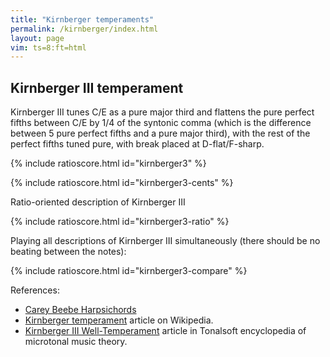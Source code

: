 ```yaml
---
title: "Kirnberger temperaments"
permalink: /kirnberger/index.html
layout: page
vim: ts=8:ft=html
---
```


<h2 data-sidebar="Kirnberger III"> Kirnberger III temperament </h2>

Kirnberger III tunes C/E as a pure major third and flattens the
pure perfect fifths between C/E by 1/4 of the syntonic comma (which
is the difference between 5 pure perfect fifths and a pure major
third), with the rest of the perfect fifths tuned pure, with break
placed at D-flat/F-sharp.

{% include ratioscore.html id="kirnberger3" %}
<script type="application/x-ratioscore" id="kirnberger3">
!!!OTL: Kirnberger III
**dtime	**ratio
*MM120	*Icemba
*	*ref:C4
1	k300
1	k301
1	k302
1	k303
1	k304
1	k305
1	k306
1	k307
1	k308
1	k309
1	k310
1	k311
2	k300*2
*-	*-
!!!RDF**ratio: x1 = (3/2)*(80/81)^(1/4)
!!!RDF**ratio: x2 = 3/2
!!!RDF**ratio: k301 = x1^ 0 * x2^-5 * 2^3
!!!RDF**ratio: k308 = x1^ 0 * x2^-4 * 2^3
!!!RDF**ratio: k303 = x1^ 0 * x2^-3 * 2^2
!!!RDF**ratio: k310 = x1^ 0 * x2^-2 * 2^2
!!!RDF**ratio: k305 = x1^ 0 * x2^-1 * 2^1
!!!RDF**ratio: k300 = x1^ 0 * x2^ 0 * 2^0
!!!RDF**ratio: k307 = x1^ 1 * x2^ 0 * 2^0
!!!RDF**ratio: k302 = x1^ 2 * x2^ 0 * 2^-1
!!!RDF**ratio: k309 = x1^ 3 * x2^ 0 * 2^-1
!!!RDF**ratio: k304 = x1^ 4 * x2^ 0 * 2^-2
!!!RDF**ratio: k311 = x1^ 4 * x2^ 1 * 2^-2
!!!RDF**ratio: k306 = x1^ 4 * x2^ 2 * 2^-3
</script>


{% include ratioscore.html id="kirnberger3-cents" %}
<script type="application/x-ratioscore" id="kirnberger3-cents">
!!!OTL: Kirnberger III expressed in cents
**dtime	**ratio
*MM120	*Icemba
*	*ref:C4
1	k300
1	k301
1	k302
1	k303
1	k304
1	k305
1	k306
1	k307
1	k308
1	k309
1	k310
1	k311
2	k300*2
*-	*-
!!!RDF**ratio: k300 = 0c
!!!RDF**ratio: k301 = 90.225c
!!!RDF**ratio: k302 = 193.157c
!!!RDF**ratio: k303 = 294.135c
!!!RDF**ratio: k304 = 386.314c
!!!RDF**ratio: k305 = 498.045c
!!!RDF**ratio: k306 = 590.224c
!!!RDF**ratio: k307 = 696.578c
!!!RDF**ratio: k308 = 792.18c
!!!RDF**ratio: k309 = 889.735c
!!!RDF**ratio: k310 = 996.09c
!!!RDF**ratio: k311 = 1088.27c
</script>

Ratio-oriented description of Kirnberger III

{% include ratioscore.html id="kirnberger3-ratio" %}
<script type="application/x-ratioscore" id="kirnberger3-ratio">
!!!OTL: Kirnberger III expressed in ratios/exponents
**dtime	**ratio
*MM120	*Icemba
*	*ref:C4
1	k300
1	k301
1	k302
1	k303
1	k304
1	k305
1	k306
1	k307
1	k308
1	k309
1	k310
1	k311
2	k300*2
*-	*-
!!!RDF**ratio: k301 = 256/243
!!!RDF**ratio: k308 = 128/81
!!!RDF**ratio: k303 = 32/27
!!!RDF**ratio: k310 = 16/9
!!!RDF**ratio: k305 = 4/3
!!!RDF**ratio: k300 = 1
!!!RDF**ratio: k307 = (3/2)*(80/81)^(1/4)
!!!RDF**ratio: k302 = (((3/2)*(80/81)^(1/4))^2)/2
!!!RDF**ratio: k309 = (((3/2)*(80/81)^(1/4))^3)/2
!!!RDF**ratio: k304 = 5/4
!!!RDF**ratio: k311 = 15/8
!!!RDF**ratio: k306 = 45/32
</script>


Playing all descriptions of Kirnberger III simultaneously (there should be no beating
between the notes):

{% include ratioscore.html id="kirnberger3-compare" %}
<script type="application/x-ratioscore" id="kirnberger3-compare">
!!!OTL: Kirnberger III, comparison test of all descriptions
**dtime	**ratio	**ratio	**ratio
*MM60	*Iclars	*Iclars	*Iclars
*	*ref:C4	*ref:C4	*ref:C4
1	k300/2	kc300	kr300*2
1	k301/2	kc301	kr301*2
1	k302/2	kc302	kr302*2
1	k303/2	kc303	kr303*2
1	k304/2	kc304	kr304*2
1	k305/2	kc305	kr305*2
1	k306/2	kc306	kr306*2
1	k307/2	kc307	kr307*2
1	k308/2	kc308	kr308*2
1	k309/2	kc309	kr309*2
1	k310/2	kc310	kr310*2
1	k311/2	kc311	kr311*2
2	k300	kc300*2	kr300*4
*-	*-	*-	*-
!!!RDF**ratio: x1 = (3/2)*(80/81)^(1/4)
!!!RDF**ratio: x2 = 3/2
!!!RDF**ratio: k301 = x1^ 0 * x2^-5 * 2^3
!!!RDF**ratio: k308 = x1^ 0 * x2^-4 * 2^3
!!!RDF**ratio: k303 = x1^ 0 * x2^-3 * 2^2
!!!RDF**ratio: k310 = x1^ 0 * x2^-2 * 2^2
!!!RDF**ratio: k305 = x1^ 0 * x2^-1 * 2^1
!!!RDF**ratio: k300 = x1^ 0 * x2^ 0 * 2^0
!!!RDF**ratio: k307 = x1^ 1 * x2^ 0 * 2^0
!!!RDF**ratio: k302 = x1^ 2 * x2^ 0 * 2^-1
!!!RDF**ratio: k309 = x1^ 3 * x2^ 0 * 2^-1
!!!RDF**ratio: k304 = x1^ 4 * x2^ 0 * 2^-2
!!!RDF**ratio: k311 = x1^ 4 * x2^ 1 * 2^-2
!!!RDF**ratio: k306 = x1^ 4 * x2^ 2 * 2^-3
!!!RDF**ratio: kr301 = 256/243
!!!RDF**ratio: kr308 = 128/81
!!!RDF**ratio: kr303 = 32/27
!!!RDF**ratio: kr310 = 16/9
!!!RDF**ratio: kr305 = 4/3
!!!RDF**ratio: kr300 = 1
!!!RDF**ratio: kr307 = (3/2)*(80/81)^(1/4)
!!!RDF**ratio: kr302 = (((3/2)*(80/81)^(1/4))^2)/2
!!!RDF**ratio: kr309 = (((3/2)*(80/81)^(1/4))^3)/2
!!!RDF**ratio: kr304 = 5/4
!!!RDF**ratio: kr311 = 15/8
!!!RDF**ratio: kr306 = 45/32
!!!RDF**ratio: kc300 = 0c
!!!RDF**ratio: kc301 = 90.225c
!!!RDF**ratio: kc302 = 193.157c
!!!RDF**ratio: kc303 = 294.135c
!!!RDF**ratio: kc304 = 386.314c
!!!RDF**ratio: kc305 = 498.045c
!!!RDF**ratio: kc306 = 590.224c
!!!RDF**ratio: kc307 = 696.578c
!!!RDF**ratio: kc308 = 792.18c
!!!RDF**ratio: kc309 = 889.735c
!!!RDF**ratio: kc310 = 996.09c
!!!RDF**ratio: kc311 = 1088.27c
</script>


References:

<ul>
<li> <a target="_blank" href="https://hpschd.nu/index.html?nav/nav-4.html&t/welcome.html&https://hpschd.nu/tech/tmp/kirnberger.html">Carey Beebe Harpsichords</a> </li>
<li> <a target="_blank" href="https://en.wikipedia.org/wiki/Kirnberger_temperament">Kirnberger temperament</a> article on Wikipedia. </li>
<li> <a target="_blank" href="http://www.tonalsoft.com/enc/k/kirnberger.aspx">Kirnberger III Well-Temperament</a> article in Tonalsoft encyclopedia of microtonal music theory. </li>
</ul>



